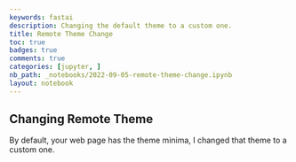 ```yaml
---
keywords: fastai
description: Changing the default theme to a custom one.
title: Remote Theme Change
toc: true 
badges: true
comments: true
categories: [jupyter, ]
nb_path: _notebooks/2022-09-05-remote-theme-change.ipynb
layout: notebook
---
```


<!--
#################################################
### THIS FILE WAS AUTOGENERATED! DO NOT EDIT! ###
#################################################
# file to edit: _notebooks/2022-09-05-remote-theme-change.ipynb
-->

<div class="container" id="notebook-container">
        
<div class="cell border-box-sizing text_cell rendered"><div class="inner_cell">
<div class="text_cell_render border-box-sizing rendered_html">
<h2 id="Changing-Remote-Theme">Changing Remote Theme<a class="anchor-link" href="#Changing-Remote-Theme"> </a></h2><p>By default, your web page has the theme minima, I changed that theme to a custom one.</p>
<p><img src="https://lh3.googleusercontent.com/D-S1cCfJ9JbWjAX1BrcllYWRuB1snGFZXr1jQb03XHtA98vh9Xezg5iHf5_LnGG0i9_cIUWeMpD4Jtv9WpevixpHZRdQxdi5cb7gryCnE1BloMkkBKlAvJU-7UB0HJeHDwFpLTUV_sGbiCQvntFVI7SH3LGSSBTcyc5VNNH8mYhXv7OaMUFo6t7lyGu2s8Ys2wl1y30gMZfJK9Y2ZhQgdkD8mEYhXjOT0MNThsIkcdB_BHz0OWxn-SN4py6ekbQLJhNDcKyVlzwD1M3ujyHrFJqzTI3ciRW9U7PrkSnvHYhPlnG115BxGXvVUe6oTEiHdpW1m4Gg06rq6qQp5XqwJtgmqMyxLMNExnaM9-_x-wQytEN3pe6ZYOgNpdyccBpGqeNmiWTL9-HdvHnpIBSvXzbVpFB7oNZkOG6pzuG1nHO3sF2khljkd1rULTaeJc-SZMRptt6bgxv-BG3ITreXTFiZWa8hT5FD1ZbnEO6wXsLcqQF6bv_N1F3lbUzsSAJApOLjLfl0FuZ2HrPXZRdqxn9vgwevn35-_odrxPEJIOzQ1xHGZ_P7J8KByD3zE5jrO_L5UpBNsS34l83wy9hfgrDyLULjKh3_Z9v4cqSXjmLEtpJ6IkeGGsMTWOBM6-JDKB7H3KnXe3TEEEH67WjHlvqiWDgzGXAPwzWCZyoNMDGSaW6txtdEeUhxUvSqADiFWSOmDebfoIxOOadVt1I2T6x0vSxp2beSKEc8bBSJQofGNKOvTjT0FiyZ3CxNyw=w422-h220-no?authuser=0" alt=""></p>

</div>
</div>
</div>
</div>
 

